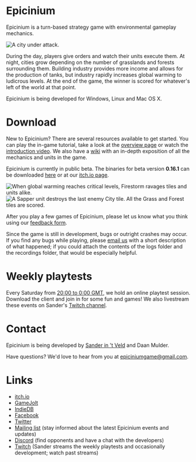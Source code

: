 # Epicinium

Epicinium is a turn-based strategy game with environmental gameplay mechanics.

![A city under attack.](https://i.imgur.com/wjlzkew.gif "A city under attack.")

During the day, players give orders and watch their units execute them.
At night, cities grow depending on the number of grasslands and forests surrounding them.
Building industry provides more income and allows for the production of tanks,
but industry rapidly increases global warming to ludicrous levels.
At the end of the game, the winner is scored for whatever's left of the world at that point.

Epicinium is being developed for Windows, Linux and Mac OS X.


# Download

New to Epicinium? There are several resources available to get started. You can play the in-game tutorial, take a look at the [overview page](Tutorial.md) or watch the [introduction video](https://youtu.be/Ffmvt9w9xsA).
We also have a [wiki](https://github.com/SLiV9/epicinium/wiki) with an in-depth exposition of all the mechanics and units in the game.

Epicinium is currently in public beta. The binaries for beta version **0.16.1** can be downloaded [here](https://github.com/SLiV9/epicinium/releases/latest) or at our [itch.io page](https://unarmedlad.itch.io/epicinium-beta).

![When global warming reaches critical levels, Firestorm ravages tiles and units alike.](https://i.imgur.com/yqfj0kG.gif "When global warming reaches critical levels, Firestorm ravages tiles and units alike.")
![A Sapper unit destroys the last enemy City tile. All the Grass and Forest tiles are scored.](https://i.imgur.com/ATKFHkM.gif "A Sapper unit destroys the last enemy City tile. All the Grass and Forest tiles are scored.")

After you play a few games of Epicinium, please let us know what you think using our [feedback form](https://goo.gl/forms/dBinPxt1hR2tnufq1).

Since the game is still in development, bugs or outright crashes may occur. If you find any bugs while playing, please [email us](epiciniumgame@gmail.com) with a short description of what happened; if you could attach the contents of the logs folder and the recordings folder, that would be especially helpful.


# Weekly playtests

Every Saturday from [20:00 to 0:00 GMT](http://bit.ly/2nbzgyU), we hold an online playtest session. Download the client and join in for some fun and games! We also livestream these events on Sander's [Twitch channel](http://www.twitch.tv/sliv9).


# Contact

Epicinium is being developed by [Sander in 't Veld](https://twitter.com/sanderintveld) and Daan Mulder.

Have questions?
We'd love to hear from you at [epiciniumgame@gmail.com](mailto:epiciniumgame@gmail.com).


# Links

* [itch.io](https://unarmedlad.itch.io/epicinium-beta)
* [GameJolt](https://gamejolt.com/games/epicinium/316238)
* [IndieDB](http://www.indiedb.com/games/epicinium)
* [Facebook](https://www.facebook.com/EpiciniumStrategy)
* [Twitter](https://twitter.com/EpiciniumGame)
* [Mailing list](http://groups.google.com/group/epicinium) (stay informed about the latest Epicinium events and updates)
* [Discord](http://discord.gg/XktTKrH) (find opponents and have a chat with the developers)
* [Twitch](https://www.twitch.tv/sliv9) (Sander streams the weekly playtests and occasionally development; watch past streams)
